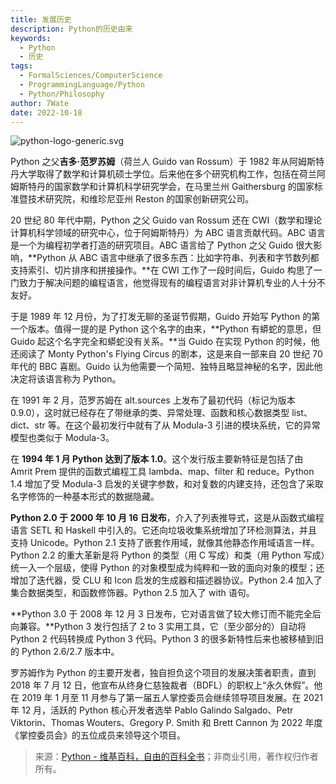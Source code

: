```yaml
---
title: 发展历史
description: Python的历史由来
keywords:
  - Python
  - 历史
tags:
  - FormalSciences/ComputerScience
  - ProgrammingLanguage/Python
  - Python/Philosophy
author: 7Wate
date: 2022-10-18
---
```


![python-logo-generic.svg](https://static.7wate.com/img/2022/10/18/c0f103b48441b.svg)

Python 之父**吉多·范罗苏姆**（荷兰人 Guido van Rossum）于 1982 年从阿姆斯特丹大学取得了数学和计算机硕士学位。后来他在多个研究机构工作，包括在荷兰阿姆斯特丹的国家数学和计算机科学研究学会，在马里兰州 Gaithersburg 的国家标准暨技术研究院，和维珍尼亚州 Reston 的国家创新研究公司。

20 世纪 80 年代中期，Python 之父 Guido van Rossum 还在 CWI（数学和理论计算机科学领域的研究中心，位于阿姆斯特丹）为 ABC 语言贡献代码。ABC 语言是一个为编程初学者打造的研究项目。ABC 语言给了 Python 之父 Guido 很大影响，**Python 从 ABC 语言中继承了很多东西：比如字符串、列表和字节数列都支持索引、切片排序和拼接操作。**在 CWI 工作了一段时间后，Guido 构思了一门致力于解决问题的编程语言，他觉得现有的编程语言对非计算机专业的人十分不友好。

于是 1989 年 12 月份，为了打发无聊的圣诞节假期，Guido 开始写 Python 的第一个版本。值得一提的是 Python 这个名字的由来，**Python 有蟒蛇的意思，但 Guido 起这个名字完全和蟒蛇没有关系。**当 Guido 在实现 Python 的时候，他还阅读了 Monty Python's Flying Circus 的剧本，这是来自一部来自 20 世纪 70 年代的 BBC 喜剧。Guido 认为他需要一个简短、独特且略显神秘的名字，因此他决定将该语言称为 Python。

在 1991 年 2 月，范罗苏姆在 alt.sources 上发布了最初代码（标记为版本 0.9.0），这时就已经存在了带继承的类、异常处理、函数和核心数据类型 list、dict、str 等。在这个最初发行中就有了从 Modula-3 引进的模块系统，它的异常模型也类似于 Modula-3。

在 **1994 年 1 月 Python 达到了版本 1.0**。这个发行版主要新特征是包括了由 Amrit Prem 提供的函数式编程工具 lambda、map、filter 和 reduce。Python 1.4 增加了受 Modula-3 启发的关键字参数，和对复数的内建支持，还包含了采取名字修饰的一种基本形式的数据隐藏。

**Python 2.0 于 2000 年 10 月 16 日发布**，介入了列表推导式，这是从函数式编程语言 SETL 和 Haskell 中引入的。它还向垃圾收集系统增加了环检测算法，并且支持 Unicode。Python 2.1 支持了嵌套作用域，就像其他静态作用域语言一样。Python 2.2 的重大革新是将 Python 的类型（用 C 写成）和类（用 Python 写成）统一入一个层级，使得 Python 的对象模型成为纯粹和一致的面向对象的模型；还增加了迭代器，受 CLU 和 Icon 启发的生成器和描述器协议。Python 2.4 加入了集合数据类型，和函数修饰器。Python 2.5 加入了 with 语句。

**Python 3.0 于 2008 年 12 月 3 日发布，它对语言做了较大修订而不能完全后向兼容。**Python 3 发行包括了 2 to 3 实用工具，它（至少部分的）自动将 Python 2 代码转换成 Python 3 代码。Python 3 的很多新特性后来也被移植到旧的 Python 2.6/2.7 版本中。

罗苏姆作为 Python 的主要开发者，独自担负这个项目的发展决策者职责，直到 2018 年 7 月 12 日，他宣布从终身仁慈独裁者（BDFL）的职权上“永久休假”。他在 2019 年 1 月至 11 月参与了第一届五人掌控委员会继续领导项目发展。在 2021 年 12 月，活跃的 Python 核心开发者选举 Pablo Galindo Salgado、Petr Viktorin、Thomas Wouters、Gregory P. Smith 和 Brett Cannon 为 2022 年度《掌控委员会》的五位成员来领导这个项目。

> 来源：[Python - 维基百科，自由的百科全书](https://zh.wikipedia.org/wiki/Python#%E6%AD%B7%E5%8F%B2)；非商业引用，著作权归作者所有。
